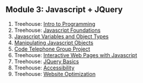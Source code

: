 ## Module 3: Javascript + JQuery
1. Treehouse: [Intro to Programming](http://teamtreehouse.com/library/introduction-to-programming)
2. Treehouse: [Javascript Foundations](http://teamtreehouse.com/library/javascript-foundations)
3. [Javascript Variables and Object Types](https://github.com/pukeko-2015/phase-0-unit-3/tree/master/week-7/3-js-variables-objects)
4. [Manipulating Javascript Objects](https://github.com/pukeko-2015/phase-0-unit-3/tree/master/week-7/4-manipulating-js-objects)
5. [Code Telephone Group Project](https://github.com/pukeko-2015/phase-0-unit-3/tree/master/week-7/6-group-project)
6. Treehouse: [Interactive Web Pages with Javascript](http://teamtreehouse.com/library/interactive-web-pages-with-javascript)
7. Treehouse: [JQuery Basics](http://teamtreehouse.com/library/jquery-basics)
8. Treehouse: [Accessibility](http://teamtreehouse.com/library/accessibility)
9. Treehouse: [Website Optimization](http://teamtreehouse.com/library/website-optimization)